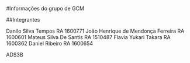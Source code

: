#Informações do grupo de GCM

##Integrantes

Danilo Silva Tempos RA 1600771
João Henrique de Mendonça Ferreira RA 1600601
Mateus Silva De Santis RA 1510487
Flavia Yukari Takara RA 1600362
Daniel Ribeiro RA 1600654

ADS3B
